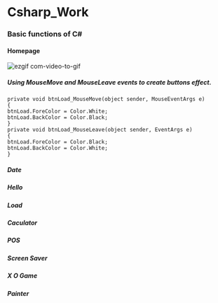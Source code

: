 # Csharp_Work
### Basic functions of C#

#### Homepage
![ezgif com-video-to-gif](https://github.com/JingHsu1997/Csharp_Work/assets/134953373/9c34c46c-0700-42df-bedb-9fc1e52c3f07)  
##### Using MouseMove and MouseLeave events to create buttons effect.

```C#=
private void btnLoad_MouseMove(object sender, MouseEventArgs e)
{
btnLoad.ForeColor = Color.White;
btnLoad.BackColor = Color.Black;
}
private void btnLoad_MouseLeave(object sender, EventArgs e)
{
btnLoad.ForeColor = Color.Black;
btnLoad.BackColor = Color.White;
}
```
##### Date

##### Hello

##### Load

##### Caculator

##### POS

##### Screen Saver

##### X O Game

##### Painter


